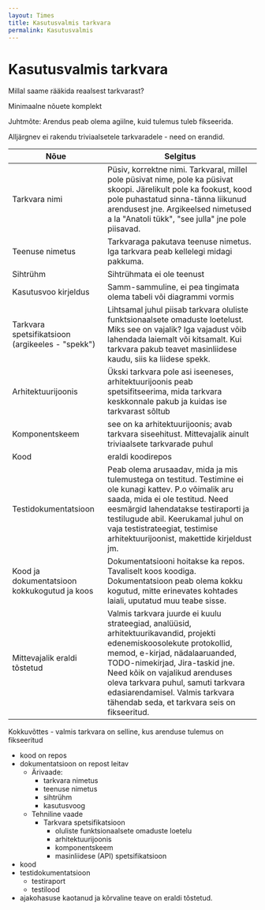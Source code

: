 ```yaml
---
layout: Times
title: Kasutusvalmis tarkvara
permalink: Kasutusvalmis
---
```


# Kasutusvalmis tarkvara

Millal saame rääkida reaalsest tarkvarast?

Minimaalne nõuete komplekt

Juhtmõte: Arendus peab olema agiilne, kuid tulemus tuleb fikseerida.

Alljärgnev ei rakendu triviaalsetele tarkvaradele - need on erandid.

| Nõue              | Selgitus |
|-------------------|-----------|
| Tarkvara nimi | Püsiv, korrektne nimi. Tarkvaral, millel pole püsivat nime, pole ka püsivat skoopi.  Järelikult pole ka fookust, kood pole puhastatud sinna-tänna liikunud arendusest jne. Argikeelsed nimetused a la "Anatoli tükk", "see julla" jne pole piisavad. |
| Teenuse nimetus | Tarkvaraga pakutava teenuse nimetus. Iga tarkvara peab kellelegi midagi pakkuma. |
| Sihtrühm | Sihtrühmata ei ole teenust |
| Kasutusvoo kirjeldus | Samm-sammuline, ei pea tingimata olema tabeli või diagrammi vormis | 
| Tarkvara spetsifikatsioon (argikeeles - "spekk") | Lihtsamal juhul piisab tarkvara oluliste funktsionaalsete omaduste loetelust. Miks see on vajalik? Iga vajadust võib lahendada laiemalt või kitsamalt. Kui tarkvara pakub teavet masinliidese kaudu, siis ka liidese spekk. |
| Arhitektuurijoonis | Ükski tarkvara pole asi iseeneses, arhitektuurijoonis peab spetsifitseerima, mida tarkvara keskkonnale pakub ja kuidas ise tarkvarast sõltub |
| Komponentskeem | see on ka arhitektuurijoonis; avab tarkvara siseehitust. Mittevajalik ainult triviaalsete tarkvarade puhul |
| Kood | eraldi koodirepos |
| Testidokumentatsioon | Peab olema arusaadav, mida ja mis tulemustega on testitud. Testimine ei ole kunagi kattev. P.o võimalik aru saada, mida ei ole testitud. Need eesmärgid lahendatakse testiraporti ja testilugude abil. Keerukamal juhul on vaja testistrateegiat, testimise arhitektuurijoonist, makettide kirjeldust jm. |
| Kood ja dokumentatsioon kokkukogutud ja koos | Dokumentatsiooni hoitakse ka repos. Tavaliselt koos koodiga. Dokumentatsioon peab olema kokku kogutud, mitte erinevates kohtades laiali, uputatud muu teabe sisse. |
| Mittevajalik eraldi tõstetud | Valmis tarkvara juurde ei kuulu strateegiad, analüüsid, arhitektuurikavandid, projekti edenemiskoosolekute protokollid, memod, e-kirjad, nädalaaruanded, TODO-nimekirjad, Jira-taskid jne. Need kõik on vajalikud arenduses oleva tarkvara puhul, samuti tarkvara edasiarendamisel. Valmis tarkvara tähendab seda, et tarkvara seis on fikseeritud.|

Kokkuvõttes - valmis tarkvara on selline, kus arenduse tulemus on fikseeritud
- kood on repos
- dokumentatsioon on repost leitav
  - Ärivaade:
    - tarkvara nimetus
    - teenuse nimetus
    - sihtrühm
    - kasutusvoog
  - Tehniline vaade
    - Tarkvara spetsifikatsioon
      - oluliste funktsionaalsete omaduste loetelu 
      - arhitektuurijoonis
      - komponentskeem
      - masinliidese (API) spetsifikatsioon
- kood
- testidokumentatsioon
  - testiraport
  - testilood
- ajakohasuse kaotanud ja kõrvaline teave on eraldi tõstetud.





